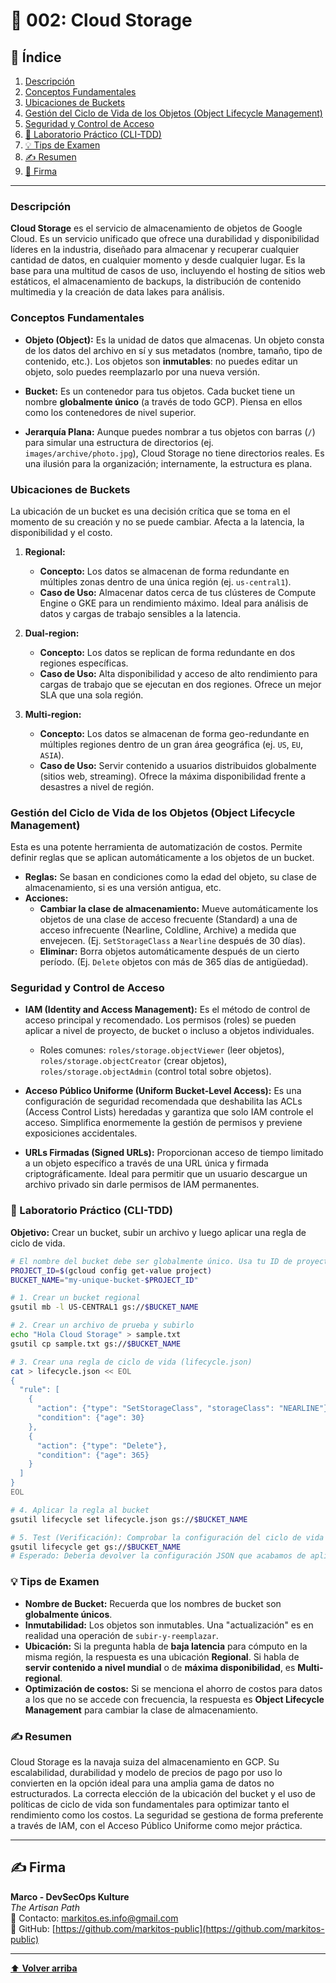 
# 📜 002: Cloud Storage

## 📝 Índice

1.  [Descripción](#descripción)
2.  [Conceptos Fundamentales](#conceptos-fundamentales)
3.  [Ubicaciones de Buckets](#ubicaciones-de-buckets)
4.  [Gestión del Ciclo de Vida de los Objetos (Object Lifecycle Management)](#gestión-del-ciclo-de-vida-de-los-objetos-object-lifecycle-management)
5.  [Seguridad y Control de Acceso](#seguridad-y-control-de-acceso)
6.  [🧪 Laboratorio Práctico (CLI-TDD)](#laboratorio-práctico-cli-tdd)
7.  [💡 Tips de Examen](#tips-de-examen)
8.  [✍️ Resumen](#resumen)
9.  [🔖 Firma](#firma)

---

### Descripción

**Cloud Storage** es el servicio de almacenamiento de objetos de Google Cloud. Es un servicio unificado que ofrece una durabilidad y disponibilidad líderes en la industria, diseñado para almacenar y recuperar cualquier cantidad de datos, en cualquier momento y desde cualquier lugar. Es la base para una multitud de casos de uso, incluyendo el hosting de sitios web estáticos, el almacenamiento de backups, la distribución de contenido multimedia y la creación de data lakes para análisis.

### Conceptos Fundamentales

*   **Objeto (Object):** Es la unidad de datos que almacenas. Un objeto consta de los datos del archivo en sí y sus metadatos (nombre, tamaño, tipo de contenido, etc.). Los objetos son **inmutables**: no puedes editar un objeto, solo puedes reemplazarlo por una nueva versión.

*   **Bucket:** Es un contenedor para tus objetos. Cada bucket tiene un nombre **globalmente único** (a través de todo GCP). Piensa en ellos como los contenedores de nivel superior.

*   **Jerarquía Plana:** Aunque puedes nombrar a tus objetos con barras (`/`) para simular una estructura de directorios (ej. `images/archive/photo.jpg`), Cloud Storage no tiene directorios reales. Es una ilusión para la organización; internamente, la estructura es plana.

### Ubicaciones de Buckets

La ubicación de un bucket es una decisión crítica que se toma en el momento de su creación y no se puede cambiar. Afecta a la latencia, la disponibilidad y el costo.

1.  **Regional:**
    *   **Concepto:** Los datos se almacenan de forma redundante en múltiples zonas dentro de una única región (ej. `us-central1`).
    *   **Caso de Uso:** Almacenar datos cerca de tus clústeres de Compute Engine o GKE para un rendimiento máximo. Ideal para análisis de datos y cargas de trabajo sensibles a la latencia.

2.  **Dual-region:**
    *   **Concepto:** Los datos se replican de forma redundante en dos regiones específicas.
    *   **Caso de Uso:** Alta disponibilidad y acceso de alto rendimiento para cargas de trabajo que se ejecutan en dos regiones. Ofrece un mejor SLA que una sola región.

3.  **Multi-region:**
    *   **Concepto:** Los datos se almacenan de forma geo-redundante en múltiples regiones dentro de un gran área geográfica (ej. `US`, `EU`, `ASIA`).
    *   **Caso de Uso:** Servir contenido a usuarios distribuidos globalmente (sitios web, streaming). Ofrece la máxima disponibilidad frente a desastres a nivel de región.

### Gestión del Ciclo de Vida de los Objetos (Object Lifecycle Management)

Esta es una potente herramienta de automatización de costos. Permite definir reglas que se aplican automáticamente a los objetos de un bucket.

*   **Reglas:** Se basan en condiciones como la edad del objeto, su clase de almacenamiento, si es una versión antigua, etc.
*   **Acciones:**
    *   **Cambiar la clase de almacenamiento:** Mueve automáticamente los objetos de una clase de acceso frecuente (Standard) a una de acceso infrecuente (Nearline, Coldline, Archive) a medida que envejecen. (Ej. `SetStorageClass` a `Nearline` después de 30 días).
    *   **Eliminar:** Borra objetos automáticamente después de un cierto período. (Ej. `Delete` objetos con más de 365 días de antigüedad).

### Seguridad y Control de Acceso

*   **IAM (Identity and Access Management):** Es el método de control de acceso principal y recomendado. Los permisos (roles) se pueden aplicar a nivel de proyecto, de bucket o incluso a objetos individuales.
    *   Roles comunes: `roles/storage.objectViewer` (leer objetos), `roles/storage.objectCreator` (crear objetos), `roles/storage.objectAdmin` (control total sobre objetos).

*   **Acceso Público Uniforme (Uniform Bucket-Level Access):** Es una configuración de seguridad recomendada que deshabilita las ACLs (Access Control Lists) heredadas y garantiza que solo IAM controle el acceso. Simplifica enormemente la gestión de permisos y previene exposiciones accidentales.

*   **URLs Firmadas (Signed URLs):** Proporcionan acceso de tiempo limitado a un objeto específico a través de una URL única y firmada criptográficamente. Ideal para permitir que un usuario descargue un archivo privado sin darle permisos de IAM permanentes.

### 🧪 Laboratorio Práctico (CLI-TDD)

**Objetivo:** Crear un bucket, subir un archivo y luego aplicar una regla de ciclo de vida.

```bash
# El nombre del bucket debe ser globalmente único. Usa tu ID de proyecto.
PROJECT_ID=$(gcloud config get-value project)
BUCKET_NAME="my-unique-bucket-$PROJECT_ID"

# 1. Crear un bucket regional
gsutil mb -l US-CENTRAL1 gs://$BUCKET_NAME

# 2. Crear un archivo de prueba y subirlo
echo "Hola Cloud Storage" > sample.txt
gsutil cp sample.txt gs://$BUCKET_NAME

# 3. Crear una regla de ciclo de vida (lifecycle.json)
cat > lifecycle.json << EOL
{
  "rule": [
    {
      "action": {"type": "SetStorageClass", "storageClass": "NEARLINE"},
      "condition": {"age": 30}
    },
    {
      "action": {"type": "Delete"},
      "condition": {"age": 365}
    }
  ]
}
EOL

# 4. Aplicar la regla al bucket
gsutil lifecycle set lifecycle.json gs://$BUCKET_NAME

# 5. Test (Verificación): Comprobar la configuración del ciclo de vida
gsutil lifecycle get gs://$BUCKET_NAME
# Esperado: Debería devolver la configuración JSON que acabamos de aplicar.
```

### 💡 Tips de Examen

*   **Nombre de Bucket:** Recuerda que los nombres de bucket son **globalmente únicos**.
*   **Inmutabilidad:** Los objetos son inmutables. Una "actualización" es en realidad una operación de `subir-y-reemplazar`.
*   **Ubicación:** Si la pregunta habla de **baja latencia** para cómputo en la misma región, la respuesta es una ubicación **Regional**. Si habla de **servir contenido a nivel mundial** o de **máxima disponibilidad**, es **Multi-regional**.
*   **Optimización de costos:** Si se menciona el ahorro de costos para datos a los que no se accede con frecuencia, la respuesta es **Object Lifecycle Management** para cambiar la clase de almacenamiento.

### ✍️ Resumen

Cloud Storage es la navaja suiza del almacenamiento en GCP. Su escalabilidad, durabilidad y modelo de precios de pago por uso lo convierten en la opción ideal para una amplia gama de datos no estructurados. La correcta elección de la ubicación del bucket y el uso de políticas de ciclo de vida son fundamentales para optimizar tanto el rendimiento como los costos. La seguridad se gestiona de forma preferente a través de IAM, con el Acceso Público Uniforme como mejor práctica.

---

## ✍️ Firma

**Marco - DevSecOps Kulture**  
*The Artisan Path*  
📧 Contacto: [markitos.es.info@gmail.com](mailto:markitos.es.info@gmail.com)  
🐙 GitHub: [https://github.com/markitos-public](https://github.com/markitos-public)

---

[⬆️ **Volver arriba**](#-002-cloud-storage)
